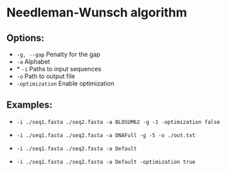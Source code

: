 # Needleman-Wunsch algorithm
## Options:
+ `-g, --gap`       Penalty for the gap   
+ `-a`              Alphabet
+ \* `-i`           Paths to input sequences
+ `-o`              Path to output file
+ `-optimization`   Enable optimization


## Examples:
+ `-i ./seq1.fasta ./seq2.fasta -a BLOSUM62 -g -1 -optimization false`

+ `-i ./seq1.fasta ./seq2.fasta -a DNAFull -g -5 -o ./out.txt`

+ `-i ./seq1.fasta ./seq2.fasta -a Default`

+ `-i ./seq1.fasta ./seq2.fasta -a Default -optimization true`
